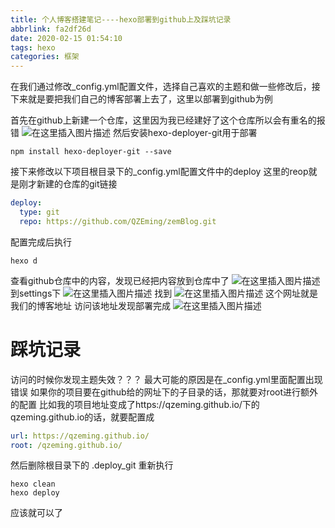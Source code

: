 ```yaml
---
title: 个人博客搭建笔记----hexo部署到github上及踩坑记录
abbrlink: fa2df26d
date: 2020-02-15 01:54:10
tags: hexo
categories: 框架
---
```

在我们通过修改_config.yml配置文件，选择自己喜欢的主题和做一些修改后，接下来就是要把我们自己的博客部署上去了，这里以部署到github为例
<!-- more -->
首先在github上新建一个仓库，这里因为我已经建好了这个仓库所以会有重名的报错
![在这里插入图片描述](https://img-blog.csdnimg.cn/20200215014528247.png?x-oss-process=image/watermark,type_ZmFuZ3poZW5naGVpdGk,shadow_10,text_aHR0cHM6Ly9ibG9nLmNzZG4ubmV0L3plbXByb2dyYW0=,size_16,color_FFFFFF,t_70)
然后安装hexo-deployer-git用于部署
```npm
npm install hexo-deployer-git --save
```
接下来修改以下项目根目录下的_config.yml配置文件中的deploy
这里的reop就是刚才新建的仓库的git链接	
```yaml
deploy:
  type: git
  repo: https://github.com/QZEming/zemBlog.git
```
配置完成后执行
```npm
hexo d
```
查看github仓库中的内容，发现已经把内容放到仓库中了
![在这里插入图片描述](https://img-blog.csdnimg.cn/20200215014209190.png?x-oss-process=image/watermark,type_ZmFuZ3poZW5naGVpdGk,shadow_10,text_aHR0cHM6Ly9ibG9nLmNzZG4ubmV0L3plbXByb2dyYW0=,size_16,color_FFFFFF,t_70)
到settings下
![在这里插入图片描述](https://img-blog.csdnimg.cn/20200214162618183.png?x-oss-process=image/watermark,type_ZmFuZ3poZW5naGVpdGk,shadow_10,text_aHR0cHM6Ly9ibG9nLmNzZG4ubmV0L3plbXByb2dyYW0=,size_16,color_FFFFFF,t_70)
找到
![在这里插入图片描述](https://img-blog.csdnimg.cn/20200215014332181.png?x-oss-process=image/watermark,type_ZmFuZ3poZW5naGVpdGk,shadow_10,text_aHR0cHM6Ly9ibG9nLmNzZG4ubmV0L3plbXByb2dyYW0=,size_16,color_FFFFFF,t_70)
这个网址就是我们的博客地址
访问该地址发现部署完成
![在这里插入图片描述](https://img-blog.csdnimg.cn/20200215014440140.png?x-oss-process=image/watermark,type_ZmFuZ3poZW5naGVpdGk,shadow_10,text_aHR0cHM6Ly9ibG9nLmNzZG4ubmV0L3plbXByb2dyYW0=,size_16,color_FFFFFF,t_70)
# 踩坑记录
访问的时候你发现主题失效？？？
最大可能的原因是在_config.yml里面配置出现错误
如果你的项目要在github给的网址下的子目录的话，那就要对root进行额外的配置
比如我的项目地址变成了https://qzeming.github.io/下的qzeming.github.io的话，就要配置成
```yaml
url: https://qzeming.github.io/
root: /qzeming.github.io/
```	

然后删除根目录下的 .deploy_git 
重新执行
```npm
hexo clean
hexo deploy
```
应该就可以了
